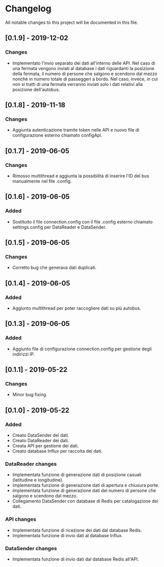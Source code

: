 # Changelog
All notable changes to this project will be documented in this file.

## [0.1.9] - 2019-12-02
### Changes
- Implementato l'invio separato dei dati all'interno delle API. Nel caso di una fermata vengono inviati al database i dati riguardanti la posizione della fermata, il numero di persone che salgono e scendono dal mezzo nonchè in numero totale di passeggeri a bordo. Nel caso, invece, in cui non si tratti di una fermata verranno inviati solo i dati relativi alla posizione dell'autobus.

## [0.1.8] - 2019-11-18
### Changes
- Aggiunta autenticazione tramite token nelle API e nuovo file di configurazione esterno chiamato configApi.

## [0.1.7] - 2019-06-05
### Changes
- Rimosso multithread e aggiunta la possibilità di inserire l'ID del bus manualmente nel file .config.

## [0.1.6] - 2019-06-05
### Added
- Sostituito il file connection.config con il file .config esterno chiamato settings.config per DataReader e DataSender.

## [0.1.5] - 2019-06-05
### Changes
- Corretto bug che generava dati duplicati.

## [0.1.4] - 2019-06-05
### Added
- Aggiunto multithread per poter raccogliere dati su più autobus.

## [0.1.3] - 2019-06-05
### Added
- Aggiunto file di configurazione connection.config per gestione degli indirizzi IP.

## [0.1.1] - 2019-05-22
### Changes
- Minor bug fixing.

## [0.1.0] - 2019-05-22
### Added
- Creato DataSender dei dati.
- Creato DataReader dei dati.
- Creata API per gestione dei dati.
- Creato database Influx per raccolta dei dati.

### DataReader changes
- Implementata funzione di generazione dati di posizione casuali (latitudine e longitudine).
- Implementata funzione di generazione dati di apertura e chiusura porte.
- Implementata funzione di generazione dati del numero di persone che salgono e scendono dal mezzo.
- Collegamento DataSender con database di Redis per catalogazione dei dati.

### API changes
- Implementata funzione di ricezione dei dati dal database Redis.
- Implementata funzione di invio dati al database Influx.

### DataSender changes
- Implementata funzione di invio dati dal database Redis all'API.


[Latest version]: https://github.com/Francesco-Rignanese/Nextpath.git





















